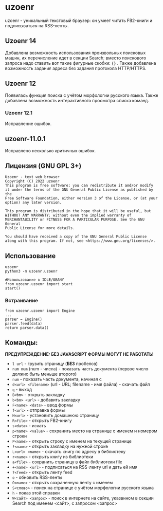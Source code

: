 # uzoenr

uzoenr - уникальный текстовый браузер:
он умеет читать FB2-книги и подписываться на RSS-ленты.

## Uzoenr 14

Добавлена возможность использования произвольных поисковых машин, их перечисление идет в секции Search; вместо поискового запроса надо ставить вот такие фигурные скобки: `{}` .
Также добавлена возможность задания адреса без задания протокола HTTP/HTTPS.

## Uzoenr 12

Появилась функция поиска с учётом морфологии русского языка.
Также добавлена возможность интерактивного просмотра списка команд.

### Uzoenr 12.1

Исправление ошибок.

## uzoenr-11.0.1

Исправлено несколько критичных ошибок.

## Лицензия (GNU GPL 3+)

````
Uzoenr - text web browser
Copyright (C) 2022 uzoenr
This program is free software: you can redistribute it and/or modify
it under the terms of the GNU General Public License as published by the
Free Software Foundation, either version 3 of the License, or (at your
option) any later version.

This program is distributed in the hope that it will be useful, but
WITHOUT ANY WARRANTY; without even the implied warranty of
MERCHANTABILITY or FITNESS FOR A PARTICULAR PURPOSE. See the GNU General
Public License for more details.

You should have received a copy of the GNU General Public License
along with this program. If not, see <https://www.gnu.org/licenses/>.
````

## Использование
````
uzoenr
python3 -m uzoenr.uzoenr
````

````
#Использование в IDLE/GEANY
from uzoenr.uzoenr import start
start()
````

### Встраивание

````
from uzoenr.uzoenr import Engine
...
parser = Engine()
parser.feed(data)
return parser.data()
````

## Команды:

**ПРЕДУПРЕЖДЕНИЕ: БЕЗ JAVASCRIPT ФОРМЫ МОГУТ НЕ РАБОТАТЬ!**

* `l url` - грузить страницу (**БЕЗ** пробелов)
* `num num` (num - числа) - показать часть документа (первое число должно быть меньше второго)
* `num` - показать часть документа, начиная с <num>
* `d<url> <filename>` (url - URL; filename - имя файла) - скачать файл
* `q` - выход
* `B<bm>` - открыть закладку
* `b<bm> <url>` - добавить закладку
* `F<name> <data>` - ввод формы
* `f<url>` - отправка формы
* `H<url>` - установить домашнюю страницу
* `R<file>` - открыть FB2-книгу
* `s<data>` - искать
* `p<name> <value>` - сохранить место на странице с именем <name> и номером строки <value>
* `P<name>` - открыть строку с именем <name> на текущей странице
* `!<name>` - открыть закладку на нужной строке
* `L<url> <name>` - скачать книгу по адресу <url> в библиотеку
* `r<name>` - открыть книгу из библиотеки
* `a<file>` - сохранить страницу в файл библиотеки file
* `+<name> <url>` - подписаться на RSS-ленту url и дать ей имя <name>
* `?<feed>` - открыть ленту feed
* `o` - обновить RSS-ленты
* `O<name>` - открыть сохраненную ленту с именем
* `S<слово>` - поиск на странице с учётом морфологии русского языка
* `h` - показ этой справки
* `W<сайт> <запрос>` - поиск в интернете на сайте, указанном в секции Search под именем <сайт>, с запросом <запрос>
